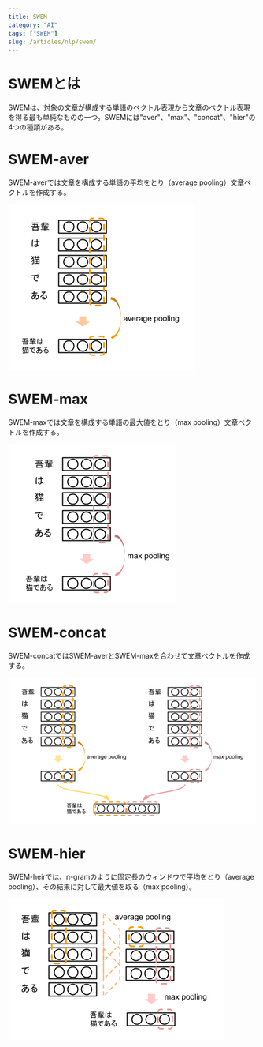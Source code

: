 ```yaml
---
title: SWEM
category: "AI"
tags: ["SWEM"]
slug: /articles/nlp/swem/
---
```



# SWEMとは
SWEMは、対象の文章が構成する単語のベクトル表現から文章のベクトル表現を得る最も単純なものの一つ。SWEMには"aver"、"max"、"concat"、"hier"の4つの種類がある。

# SWEM-aver
SWEM-averでは文章を構成する単語の平均をとり（average pooling）文章ベクトルを作成する。

![SWEM-aver](./swem-aver.png)

# SWEM-max
SWEM-maxでは文章を構成する単語の最大値をとり（max pooling）文章ベクトルを作成する。

![SWEM-max](./swem-max.png)

# SWEM-concat
SWEM-concatではSWEM-averとSWEM-maxを合わせて文章ベクトルを作成する。

![SWEM-concat](./swem-concat.png)

# SWEM-hier
SWEM-heirでは、n-gramのように固定長のウィンドウで平均をとり（average pooling）、その結果に対して最大値を取る（max pooling）。

![SWEM-hier](./swem-hier.png)
